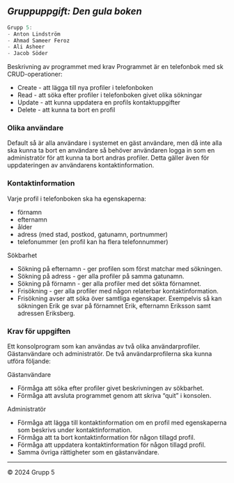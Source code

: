 ## _Gruppuppgift: Den gula boken_
```C#
Grupp 5: 
- Anton Lindström
- Ahmad Sameer Feroz
- Ali Asheer
- Jacob Söder
```
Beskrivning av programmet med krav Programmet är en telefonbok med sk CRUD-operationer:
- Create - att lägga till nya profiler i telefonboken
- Read - att söka efter profiler i telefonboken givet olika sökningar
- Update - att kunna uppdatera en profils kontaktuppgifter 
- Delete - att kunna ta bort en profil

### Olika användare
Default så är alla användare i systemet en gäst användare, men då inte alla ska kunna ta bort en användare så behöver användaren logga in som en administratör för att kunna ta bort andras profiler. Detta gäller även för uppdateringen av användarens kontaktinformation.

### Kontaktinformation
Varje profil i telefonboken ska ha egenskaperna:
 - förnamn
 - efternamn
 - ålder
 - adress (med stad, postkod, gatunamn, portnummer)
 - telefonummer (en profil kan ha flera telefonnummer)

Sökbarhet
 - Sökning på efternamn - ger profilen som först matchar med sökningen.
 - Sökning på adress - ger alla profiler på samma gatunamn.
 - Sökning på förnamn - ger alla profiler med det sökta förnamnet.
 - Frisökning - ger alla profiler med någon relaterbar kontaktinformation.
 - Frisökning avser att söka över samtliga egenskaper. Exempelvis så kan sökningen Erik ge svar på förnamnet Erik, efternamn Eriksson samt adressen Eriksberg.

### Krav för uppgiften
 Ett konsolprogram som kan användas av två olika användarprofiler. Gästanvändare och administratör. De två användarprofilerna ska kunna utföra följande:

Gästanvändare
 - Förmåga att söka efter profiler givet beskrivningen av sökbarhet.
 - Förmåga att avsluta programmet genom att skriva “quit” i konsolen.

Administratör
 - Förmåga att lägga till kontaktinformation om en profil med egenskaperna som beskrivs under kontaktinformation.
 - Förmåga att ta bort kontaktinformation för någon tillagd profil.
 - Förmåga att uppdatera kontaktinformation för någon tillagd profil.
 - Samma övriga rättigheter som en gästanvändare.





---
© 2024 Grupp 5

